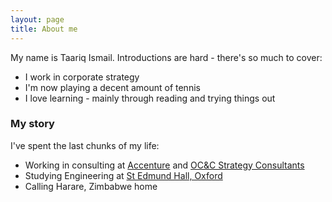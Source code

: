 ```yaml
---
layout: page
title: About me
---
```


My name is Taariq Ismail. Introductions are hard - there's so much to cover:

- I work in corporate strategy
- I'm now playing a decent amount of tennis
- I love learning - mainly through reading and trying things out

### My story

I've spent the last chunks of my life:
- Working in consulting at [Accenture](https://www.accenture.com) and [OC&C Strategy Consultants](https://www.occstrategy.com)
- Studying Engineering at [St Edmund Hall, Oxford](https://www.seh.ox.ac.uk)
- Calling Harare, Zimbabwe home
